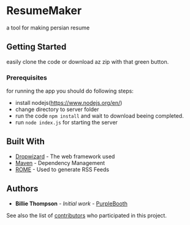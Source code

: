 # ResumeMaker

a tool for making persian resume

## Getting Started

easily clone the code or download az zip with that green button.

### Prerequisites


for running the app you should do following steps:
 - install nodejs(https://www.nodejs.org/en/)
 - change directory to server folder
 - run the code ```npm install``` and wait to download beeing completed.
 - run ```node index.js``` for starting the server


## Built With

* [Dropwizard](http://www.dropwizard.io/1.0.2/docs/) - The web framework used
* [Maven](https://maven.apache.org/) - Dependency Management
* [ROME](https://rometools.github.io/rome/) - Used to generate RSS Feeds

## Authors

* **Billie Thompson** - *Initial work* - [PurpleBooth](https://github.com/PurpleBooth)

See also the list of [contributors](https://github.com/your/project/contributors) who participated in this project.
